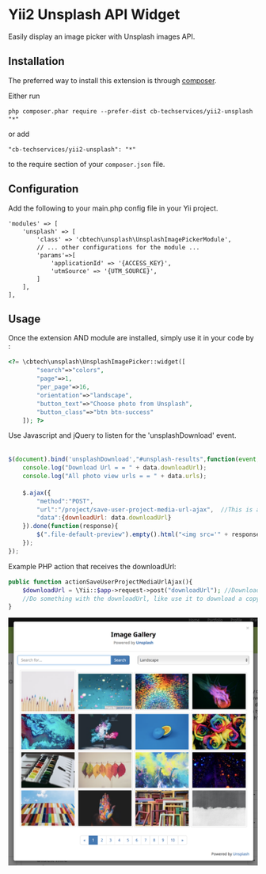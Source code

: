 Yii2 Unsplash API Widget
========================
Easily display an image picker with Unsplash images API.

Installation
------------

The preferred way to install this extension is through [composer](http://getcomposer.org/download/).

Either run

```
php composer.phar require --prefer-dist cb-techservices/yii2-unsplash "*"
```

or add

```
"cb-techservices/yii2-unsplash": "*"
```

to the require section of your `composer.json` file.

Configuration
------------
Add the following to your main.php config file in your Yii project.

```
'modules' => [
	'unsplash' => [
        'class' => 'cbtech\unsplash\UnsplashImagePickerModule',
        // ... other configurations for the module ...
        'params'=>[
        	'applicationId'	=> '{ACCESS_KEY}',
			'utmSource' => '{UTM_SOURCE}',		
        ]
    ],	
],
```
Usage
-----

Once the extension AND module are installed, simply use it in your code by  :

```php
<?= \cbtech\unsplash\UnsplashImagePicker::widget([
		"search"=>"colors",
		"page"=>1,
		"per_page"=>16,
		"orientation"=>"landscape",
		"button_text"=>"Choose photo from Unsplash",
		"button_class"=>"btn btn-success"
	]); ?>
```

Use Javascript and jQuery to listen for the 'unsplashDownload' event.

```javascript

$(document).bind('unsplashDownload',"#unsplash-results",function(event, data){
	console.log("Download Url = = " + data.downloadUrl);
	console.log("All photo view urls = = " + data.urls);

	$.ajax({
		"method":"POST",
		"url":"/project/save-user-project-media-url-ajax",  //This is a custom PHP script that recieves the download URL of the photo and downloads it to the server.
		"data":{downloadUrl: data.downloadUrl}
	}).done(function(response){
		$(".file-default-preview").empty().html("<img src='" + response.data.media.url + "' style='width:200px;height:200px;object-fit:cover;'/>");
	});
});

```

Example PHP action that receives the downloadUrl: 
```php
public function actionSaveUserProjectMediaUrlAjax(){
	$downloadUrl = \Yii::$app->request->post("downloadUrl"); //Download URL sent via $_POST
	//Do something with the downloadUrl, like use it to download a copy of the photo to your server.
}
```

![Image of Yii2 Unsplash Image Picker](./screenshots/Screenshot1.png)